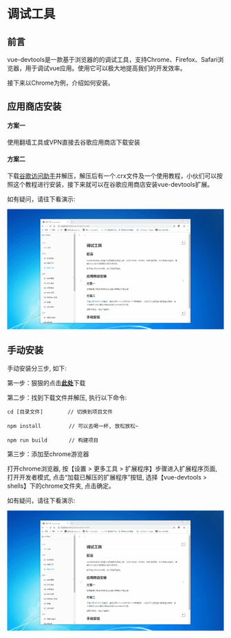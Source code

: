 # 调试工具

## 前言

vue-devtools是一款基于浏览器的的调试工具，支持Chrome、Firefox、Safari浏览器，用于调试vue应用。使用它可以极大地提高我们的开发效率。

接下来以Chrome为例，介绍如何安装。

## 应用商店安装

#### 方案一

使用翻墙工具或VPN直接去谷歌应用商店下载安装

#### 方案二

下载[谷歌访问助手](http://www.ggfwzs.com/)并解压，解压后有一个.crx文件及一个使用教程，小伙们可以按照这个教程进行安装，接下来就可以在谷歌应用商店安装vue-devtools扩展。

如有疑问，请往下看演示:

![演示](../assets/images/tool1-1.gif)

## 手动安装

手动安装分三步, 如下:

第一步：狠狠的点击[**此处**](https://github.com/vuejs/vue-devtools.git)下载

第二步：找到下载文件并解压, 执行以下命令:

``` down
cd [目录文件]        // 切换到项目文件

npm install         // 可以去喝一杯, 放松放松~

npm run build       // 构建项目
```

第三步：添加至chrome游览器

打开chrome浏览器, 按【设置 > 更多工具 > 扩展程序】步骤进入扩展程序页面, 打开开发者模式, 点击“加载已解压的扩展程序”按钮, 选择【vue-devtools > shells】下的chrome文件夹, 点击确定。

如有疑问，请往下看演示:

![演示](../assets/images/tool1-1.gif)
